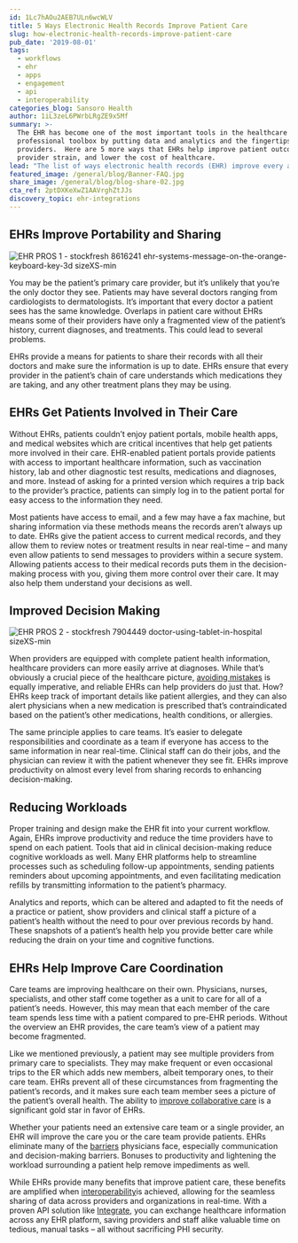 ```yaml
---
id: 1Lc7hAOu2AEB7ULn6wcWLV
title: 5 Ways Electronic Health Records Improve Patient Care
slug: how-electronic-health-records-improve-patient-care
pub_date: '2019-08-01'
tags:
  - workflows
  - ehr
  - apps
  - engagement
  - api
  - interoperability
categories_blog: Sansoro Health
author: 1iL3zeL6PWrbLRgZE9x5Mf
summary: >-
  The EHR has become one of the most important tools in the healthcare
  professional toolbox by putting data and analytics and the fingertips of
  providers.  Here are 5 more ways that EHRs help improve patient outcomes, ease
  provider strain, and lower the cost of healthcare.
lead: "The list of ways electronic health records (EHR) improve every aspect of healthcare is a long one. Aside from making the lives of healthcare providers easier, they improve patient care and safety as well. Like many\_[health information systems](https://www.sansorohealth.com/what-is-a-health-information-system/), EHRs put more valuable data at providers’ fingertips and help to\_[manage clinical data](https://www.sansorohealth.com/clinical-data-management-best-practices/)\_to aid in clinical decision-making and streamline time-intensive processes. Here’s a look at a few of the ways EHR adoption can make a big impact on the quality of patient care."
featured_image: /general/blog/Banner-FAQ.jpg
share_image: /general/blog/blog-share-02.jpg
cta_ref: 2ptDXKeXwZ1AAVrghZtJJs
discovery_topic: ehr-integrations
---
```

## EHRs Improve Portability and Sharing ##

![EHR PROS 1 - stockfresh 8616241 ehr-systems-message-on-the-orange-keyboard-key-3d sizeXS-min](//images.ctfassets.net/189dvqdsjh46/2KgwlteS3JOAHJfjxPNokV/895a033a5782e5bff652f231d5073dd0/EHR_PROS_1_-_stockfresh_8616241_ehr-systems-message-on-the-orange-keyboard-key-3d_sizeXS-min.webp)

You may be the patient’s primary care provider, but it’s unlikely that you’re the only doctor they see. Patients may have several doctors ranging from cardiologists to dermatologists. It’s important that every doctor a patient sees has the same knowledge. Overlaps in patient care without EHRs means some of their providers have only a fragmented view of the patient’s history, current diagnoses, and treatments. This could lead to several problems.

EHRs provide a means for patients to share their records with all their doctors and make sure the information is up to date. EHRs ensure that every provider in the patient’s chain of care understands which medications they are taking, and any other treatment plans they may be using.

## EHRs Get Patients Involved in Their Care

Without EHRs, patients couldn’t enjoy patient portals, mobile health apps, and medical websites which are critical incentives that help get patients more involved in their care. EHR-enabled patient portals provide patients with access to important healthcare information, such as vaccination history, lab and other diagnostic test results, medications and diagnoses, and more. Instead of asking for a printed version which requires a trip back to the provider’s practice, patients can simply log in to the patient portal for easy access to the information they need.

Most patients have access to email, and a few may have a fax machine, but sharing information via these methods means the records aren’t always up to date. EHRs give the patient access to current medical records, and they allow them to review notes or treatment results in near real-time – and many even allow patients to send messages to providers within a secure system. Allowing patients access to their medical records puts them in the decision-making process with you, giving them more control over their care. It may also help them understand your decisions as well.

## Improved Decision Making

![EHR PROS 2 - stockfresh 7904449 doctor-using-tablet-in-hospital sizeXS-min](//images.ctfassets.net/189dvqdsjh46/QiDp5UXnBOpSkQ4ceKgsg/a3d886c0ea3655c70c7b77fb551a1aea/EHR_PROS_2_-_stockfresh_7904449_doctor-using-tablet-in-hospital_sizeXS-min.webp)

When providers are equipped with complete patient health information, healthcare providers can more easily arrive at diagnoses. While that’s obviously a crucial piece of the healthcare picture, [avoiding mistakes](https://www.healthit.gov/topic/health-it-basics/improved-diagnostics-patient-outcomes) is equally imperative, and reliable EHRs can help providers do just that. How? EHRs keep track of important details like patient allergies, and they can also alert physicians when a new medication is prescribed that’s contraindicated based on the patient’s other medications, health conditions, or allergies.

The same principle applies to care teams. It’s easier to delegate responsibilities and coordinate as a team if everyone has access to the same information in near real-time. Clinical staff can do their jobs, and the physician can review it with the patient whenever they see fit. EHRs improve productivity on almost every level from sharing records to enhancing decision-making.

## Reducing Workloads

Proper training and design make the EHR fit into your current workflow. Again, EHRs improve productivity and reduce the time providers have to spend on each patient. Tools that aid in clinical decision-making reduce cognitive workloads as well. Many EHR platforms help to streamline processes such as scheduling follow-up appointments, sending patients reminders about upcoming appointments, and even facilitating medication refills by transmitting information to the patient’s pharmacy.

Analytics and reports, which can be altered and adapted to fit the needs of a practice or patient, show providers and clinical staff a picture of a patient’s health without the need to pour over previous records by hand. These snapshots of a patient’s health help you provide better care while reducing the drain on your time and cognitive functions.

## EHRs Help Improve Care Coordination

Care teams are improving healthcare on their own. Physicians, nurses, specialists, and other staff come together as a unit to care for all of a patient’s needs. However, this may mean that each member of the care team spends less time with a patient compared to pre-EHR periods. Without the overview an EHR provides, the care team’s view of a patient may become fragmented.

Like we mentioned previously, a patient may see multiple providers from primary care to specialists. They may make frequent or even occasional trips to the ER which adds new members, albeit temporary ones, to their care team. EHRs prevent all of these circumstances from fragmenting the patient’s records, and it makes sure each team member sees a picture of the patient’s overall health. The ability to [improve collaborative care](https://www.healthit.gov/topic/health-it-basics/improve-care-coordination) is a significant gold star in favor of EHRs.

Whether your patients need an extensive care team or a single provider, an EHR will improve the care you or the care team provide patients. EHRs eliminate many of the [barriers](https://www.ncbi.nlm.nih.gov/pmc/articles/PMC4258302/) physicians face, especially communication and decision-making barriers. Bonuses to productivity and lightening the workload surrounding a patient help remove impediments as well.

While EHRs provide many benefits that improve patient care, these benefits are amplified when [interoperability](https://www.sansorohealth.com/keys-to-simplifying-interoperability-in-healthcare/)is achieved, allowing for the seamless sharing of data across providers and organizations in real-time. With a proven API solution like [Integrate](https://datica.com/integrate/), you can exchange healthcare information across any EHR platform, saving providers and staff alike valuable time on tedious, manual tasks – all without sacrificing PHI security.
  